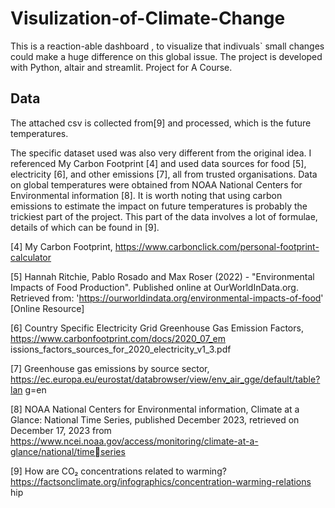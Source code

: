 # Visulization-of-Climate-Change
This is a reaction-able dashboard , to visualize that indivuals` small changes could make a huge difference on this global issue. The project is developed with Python, altair and streamlit. Project for A Course.
## Data
The attached csv is collected from[9] and processed, which is the future temperatures.

The specific dataset used was also very different from the original idea. I referenced My Carbon Footprint [4] and used data
sources for food [5], electricity [6], and other emissions [7], all from trusted organisations. Data on global temperatures were
obtained from NOAA National Centers for Environmental information [8].
It is worth noting that using carbon emissions to estimate the impact on future temperatures is probably the trickiest part of
the project. This part of the data involves a lot of formulae, details of which can be found in [9].

[4] My Carbon Footprint, https://www.carbonclick.com/personal-footprint-calculator

[5] Hannah Ritchie, Pablo Rosado and Max Roser (2022) - "Environmental Impacts of Food Production". Published online at
OurWorldInData.org. Retrieved from: 'https://ourworldindata.org/environmental-impacts-of-food' [Online Resource]

[6] Country Specific Electricity Grid Greenhouse Gas Emission Factors, https://www.carbonfootprint.com/docs/2020_07_em
issions_factors_sources_for_2020_electricity_v1_3.pdf

[7] Greenhouse gas emissions by source sector, https://ec.europa.eu/eurostat/databrowser/view/env_air_gge/default/table?lan
g=en

[8] NOAA National Centers for Environmental information, Climate at a Glance: National Time Series, published December
2023, retrieved on December 17, 2023 from https://www.ncei.noaa.gov/access/monitoring/climate-at-a-glance/national/timeseries

[9] How are CO₂ concentrations related to warming? https://factsonclimate.org/infographics/concentration-warming-relations
hip
